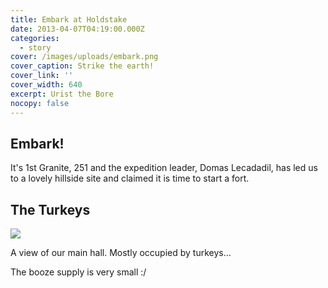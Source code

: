 ```yaml
---
title: Embark at Holdstake
date: 2013-04-07T04:19:00.000Z
categories:
  - story
cover: /images/uploads/embark.png
cover_caption: Strike the earth!
cover_link: ''
cover_width: 640
excerpt: Urist the Bore
nocopy: false
---
```

## Embark!

It's 1st Granite, 251 and the expedition leader, Domas Lecadadil, has
led us to a lovely hillside site and claimed it is time to start a fort.

## The Turkeys

![](/images/uploads/47305720151.png)

A view of our main hall. Mostly occupied by turkeys…

The booze supply is very small :/

